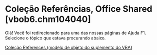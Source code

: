 
# Coleção Referências, Office Shared [vbob6.chm104040]

Olá! Você foi redirecionado para uma das nossas páginas de Ajuda F1. Selecione o tópico que estava procurando abaixo.

[Coleção References (modelo de objeto do suplemento do VBA)](http://msdn.microsoft.com/library/fc62c618-8131-3578-c445-f60bc6fee8fa%28Office.15%29.aspx)
